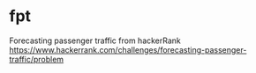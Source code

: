 # fpt
Forecasting passenger traffic from hackerRank
https://www.hackerrank.com/challenges/forecasting-passenger-traffic/problem
